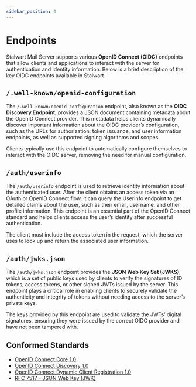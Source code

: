 ```yaml
---
sidebar_position: 4
---
```


# Endpoints

Stalwart Mail Server supports various **OpenID Connect (OIDC)** endpoints that allow clients and applications to interact with the server for authentication and identity information. Below is a brief description of the key OIDC endpoints available in Stalwart.

## `/.well-known/openid-configuration`

The `/.well-known/openid-configuration` endpoint, also known as the **OIDC Discovery Endpoint**, provides a JSON document containing metadata about the OpenID Connect provider. This metadata helps clients dynamically discover important information about the OIDC provider’s configuration, such as the URLs for authorization, token issuance, and user information endpoints, as well as supported signing algorithms and scopes.

Clients typically use this endpoint to automatically configure themselves to interact with the OIDC server, removing the need for manual configuration.

## `/auth/userinfo`

The `/auth/userinfo` endpoint is used to retrieve identity information about the authenticated user. After the client obtains an access token via an OAuth or OpenID Connect flow, it can query the UserInfo endpoint to get detailed claims about the user, such as their email, username, and other profile information. This endpoint is an essential part of the OpenID Connect standard and helps clients access the user’s identity after successful authentication.

The client must include the access token in the request, which the server uses to look up and return the associated user information.

## `/auth/jwks.json`

The `/auth/jwks.json` endpoint provides the **JSON Web Key Set (JWKS)**, which is a set of public keys used by clients to verify the signatures of ID tokens, access tokens, or other signed JWTs issued by the server. This endpoint plays a critical role in enabling clients to securely validate the authenticity and integrity of tokens without needing access to the server’s private keys.

The keys provided by this endpoint are used to validate the JWTs’ digital signatures, ensuring they were issued by the correct OIDC provider and have not been tampered with.

## Conformed Standards

- [OpenID Connect Core 1.0](https://openid.net/specs/openid-connect-core-1_0.html)
- [OpenID Connect Discovery 1.0](https://openid.net/specs/openid-connect-discovery-1_0.html)
- [OpenID Connect Dynamic Client Registration 1.0](https://openid.net/specs/openid-connect-registration-1_0.html)
- [RFC 7517 - JSON Web Key (JWK)](https://datatracker.ietf.org/doc/html/rfc7517)


